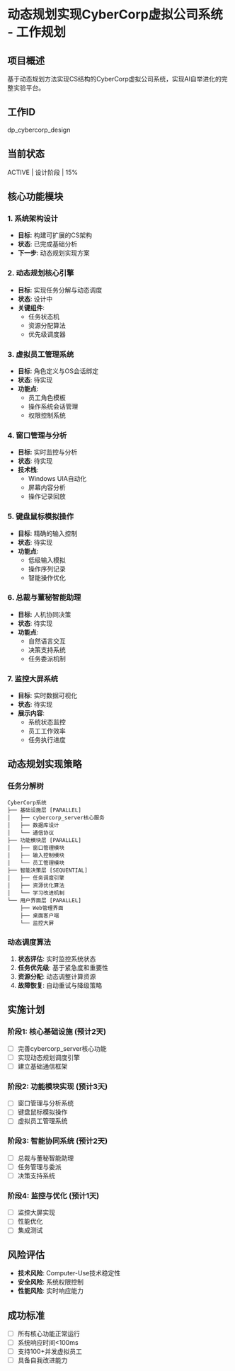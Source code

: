 # 动态规划实现CyberCorp虚拟公司系统 - 工作规划

## 项目概述
基于动态规划方法实现CS结构的CyberCorp虚拟公司系统，实现AI自举进化的完整实验平台。

## 工作ID
dp_cybercorp_design

## 当前状态
ACTIVE | 设计阶段 | 15%

## 核心功能模块

### 1. 系统架构设计
- **目标**: 构建可扩展的CS架构
- **状态**: 已完成基础分析
- **下一步**: 动态规划实现方案

### 2. 动态规划核心引擎
- **目标**: 实现任务分解与动态调度
- **状态**: 设计中
- **关键组件**:
  - 任务状态机
  - 资源分配算法
  - 优先级调度器

### 3. 虚拟员工管理系统
- **目标**: 角色定义与OS会话绑定
- **状态**: 待实现
- **功能点**:
  - 员工角色模板
  - 操作系统会话管理
  - 权限控制系统

### 4. 窗口管理与分析
- **目标**: 实时监控与分析
- **状态**: 待实现
- **技术栈**:
  - Windows UIA自动化
  - 屏幕内容分析
  - 操作记录回放

### 5. 键盘鼠标模拟操作
- **目标**: 精确的输入控制
- **状态**: 待实现
- **功能点**:
  - 低级输入模拟
  - 操作序列记录
  - 智能操作优化

### 6. 总裁与董秘智能助理
- **目标**: 人机协同决策
- **状态**: 待实现
- **功能点**:
  - 自然语言交互
  - 决策支持系统
  - 任务委派机制

### 7. 监控大屏系统
- **目标**: 实时数据可视化
- **状态**: 待实现
- **展示内容**:
  - 系统状态监控
  - 员工工作效率
  - 任务执行进度

## 动态规划实现策略

### 任务分解树
```
CyberCorp系统
├── 基础设施层 [PARALLEL]
│   ├── cybercorp_server核心服务
│   ├── 数据库设计
│   └── 通信协议
├── 功能模块层 [PARALLEL]
│   ├── 窗口管理模块
│   ├── 输入控制模块
│   └── 员工管理模块
├── 智能决策层 [SEQUENTIAL]
│   ├── 任务调度引擎
│   ├── 资源优化算法
│   └── 学习改进机制
└── 用户界面层 [PARALLEL]
    ├── Web管理界面
    ├── 桌面客户端
    └── 监控大屏
```

### 动态调度算法
1. **状态评估**: 实时监控系统状态
2. **任务优先级**: 基于紧急度和重要性
3. **资源分配**: 动态调整计算资源
4. **故障恢复**: 自动重试与降级策略

## 实施计划

### 阶段1: 核心基础设施 (预计2天)
- [ ] 完善cybercorp_server核心功能
- [ ] 实现动态规划调度引擎
- [ ] 建立基础通信框架

### 阶段2: 功能模块实现 (预计3天)
- [ ] 窗口管理与分析系统
- [ ] 键盘鼠标模拟操作
- [ ] 虚拟员工管理系统

### 阶段3: 智能协同系统 (预计2天)
- [ ] 总裁与董秘智能助理
- [ ] 任务管理与委派
- [ ] 决策支持系统

### 阶段4: 监控与优化 (预计1天)
- [ ] 监控大屏实现
- [ ] 性能优化
- [ ] 集成测试

## 风险评估
- **技术风险**: Computer-Use技术稳定性
- **安全风险**: 系统权限控制
- **性能风险**: 实时响应能力

## 成功标准
- [ ] 所有核心功能正常运行
- [ ] 系统响应时间<100ms
- [ ] 支持100+并发虚拟员工
- [ ] 具备自我改进能力